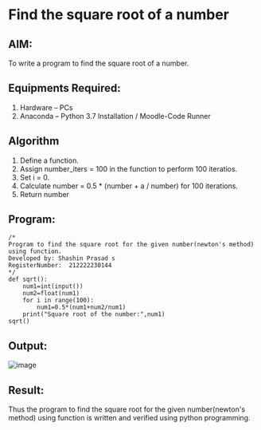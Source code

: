 # Find the square root of a number

## AIM:
To write a program to find the square root of a number.

## Equipments Required:
1. Hardware – PCs
2. Anaconda – Python 3.7 Installation / Moodle-Code Runner

## Algorithm
1. Define a function.
2. Assign number_iters = 100 in the function to perform 100 iteratios.
3. Set i = 0.
4. Calculate  number = 0.5 * (number + a / number) for 100 iterations.
5. Return number

## Program:
```
/*
Program to find the square root for the given number(newton's method) using function.
Developed by: Shashin Prasad s
RegisterNumber:  212222230144
*/
def sqrt():
    num1=int(input())
    num2=float(num1)
    for i in range(100):
        num1=0.5*(num1+num2/num1)
    print("Square root of the number:",num1)
sqrt()
```

## Output:

![image](https://github.com/shashinprasad/Square-root-of-a-number/assets/129143499/c59a38ec-448b-4edc-88c8-62b67f92af39)



## Result:
Thus the program to find the square root for the given number(newton's method) using function is written and verified using python programming.
